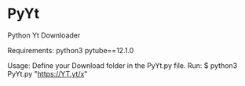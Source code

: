 # PyYt
Python Yt Downloader

Requirements:
python3
pytube==12.1.0

Usage:
Define your Download folder in the PyYt.py file.
Run:
$ python3 PyYt.py "https://YT.yt/x"

